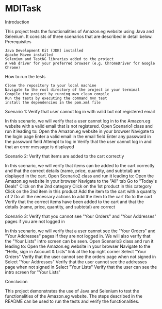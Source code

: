 # MDITask
Introduction

This project tests the functionalities of Amazon.eg website using Java and Selenium. It consists of three scenarios that are described in detail below.
Prerequisites

    Java Development Kit (JDK) installed
    Apache Maven installed
    Selenium and TestNG libraries added to the project
    A web driver for your preferred browser (e.g. ChromeDriver for Google Chrome)

How to run the tests

    Clone the repository to your local machine
    Navigate to the root directory of the project in your terminal
    Compile the project by running mvn clean compile
    Run the tests by executing the command mvn test
    install the dependencies in the pom.xml file

Scenario 1: Verify that user cannot log in with valid but not registered email

In this scenario, we will verify that a user cannot log in to the Amazon.eg website with a valid email that is not registered.
    Open Scenario1 class and run it leading to:
    Open the Amazon.eg website in your browser
    Navigate to the login page
    Enter a valid email in the email field
    Enter any password in the password field
    Attempt to log in
    Verify that the user cannot log in and that an error message is displayed

Scenario 2: Verify that items are added to the cart correctly

In this scenario, we will verify that items can be added to the cart correctly and that the correct details (name, price, quantity, and subtotal) are displayed in the cart.
    Open Scenario2 class and run it leading to:
    Open the Amazon.eg website in your browser
    Navigate to the "All" tab
    Go to "Today's Deals"
    Click on the 2nd category
    Click on the 1st product in this category
    Click on the 2nd item in this product
    Add the item to the cart with a quantity of 2
    Do all the necessary actions to add the item to the cart
    Go to the cart
    Verify that the correct items have been added to the cart and that the details (name, price, quantity, and subtotal) are correct

Scenario 3: Verify that you cannot see "Your Orders" and "Your Addresses" pages if you are not logged in

In this scenario, we will verify that a user cannot see the "Your Orders" and "Your Addresses" pages if they are not logged in. We will also verify that the "Your Lists" intro screen can be seen.
    Open Scenario3 class and run it leading to:
    Open the Amazon.eg website in your browser
    Navigate to the "Hello, sign in Account & Lists" link at the top right corner
    Select "Your Orders"
    Verify that the user cannot see the orders page when not signed in
    Select "Your Addresses"
    Verify that the user cannot see the addresses page when not signed in
    Select "Your Lists"
    Verify that the user can see the intro screen for "Your Lists"

Conclusion

This project demonstrates the use of Java and Selenium to test the functionalities of the Amazon.eg website. The steps described in the README can be used to run the tests and verify the functionalities.
